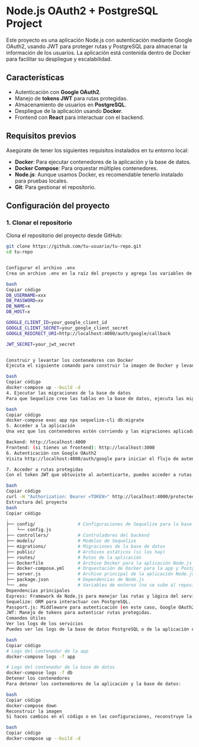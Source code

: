 # Node.js OAuth2 + PostgreSQL Project

Este proyecto es una aplicación Node.js con autenticación mediante Google OAuth2, usando JWT para proteger rutas y PostgreSQL para almacenar la información de los usuarios. La aplicación está contenida dentro de Docker para facilitar su despliegue y escalabilidad.

## Características

- Autenticación con **Google OAuth2**.
- Manejo de **tokens JWT** para rutas protegidas.
- Almacenamiento de usuarios en **PostgreSQL**.
- Despliegue de la aplicación usando **Docker**.
- Frontend con **React** para interactuar con el backend.

## Requisitos previos

Asegúrate de tener los siguientes requisitos instalados en tu entorno local:

- **Docker**: Para ejecutar contenedores de la aplicación y la base de datos.
- **Docker Compose**: Para orquestar múltiples contenedores.
- **Node.js**: Aunque usamos Docker, es recomendable tenerlo instalado para pruebas locales.
- **Git**: Para gestionar el repositorio.

## Configuración del proyecto

### 1. Clonar el repositorio

Clona el repositorio del proyecto desde GitHub:

```bash
git clone https://github.com/tu-usuario/tu-repo.git
cd tu-repo


Configurar el archivo .env
Crea un archivo .env en la raíz del proyecto y agrega las variables de entorno necesarias para configurar la base de datos, Google OAuth y JWT.

bash
Copiar código
DB_USERNAME=xxx
DB_PASSWORD=xx
DB_NAME=x
DB_HOST=x

GOOGLE_CLIENT_ID=your_google_client_id
GOOGLE_CLIENT_SECRET=your_google_client_secret
GOOGLE_REDIRECT_URI=http://localhost:4000/auth/google/callback

JWT_SECRET=your_jwt_secret


Construir y levantar los contenedores con Docker
Ejecuta el siguiente comando para construir la imagen de Docker y levantar la aplicación y la base de datos PostgreSQL.

bash
Copiar código
docker-compose up --build -d
4. Ejecutar las migraciones de la base de datos
Para que Sequelize cree las tablas en la base de datos, ejecuta las migraciones dentro del contenedor de la aplicación.

bash
Copiar código
docker-compose exec app npx sequelize-cli db:migrate
5. Acceder a la aplicación
Una vez que los contenedores estén corriendo y las migraciones aplicadas, accede a la aplicación en tu navegador:

Backend: http://localhost:4000
Frontend: (si tienes un frontend): http://localhost:3000
6. Autenticación con Google OAuth2
Visita http://localhost:4000/auth/google para iniciar el flujo de autenticación con Google. Una vez autenticado, serás redirigido de vuelta a la aplicación con el token JWT en la URL.

7. Acceder a rutas protegidas
Con el token JWT que obtuviste al autenticarte, puedes acceder a rutas protegidas en el backend, como /protected. Asegúrate de pasar el token en el encabezado Authorization como Bearer <TOKEN>.

bash
Copiar código
curl -H "Authorization: Bearer <TOKEN>" http://localhost:4000/protected
Estructura del proyecto
bash
Copiar código
.
├── config/                # Configuraciones de Sequelize para la base de datos
│   └── config.js
├── controllers/           # Controladores del backend
├── models/                # Modelos de Sequelize
├── migrations/            # Migraciones de la base de datos
├── public/                # Archivos estáticos (si los hay)
├── routes/                # Rutas de la aplicación
├── Dockerfile             # Archivo Docker para la aplicación Node.js
├── docker-compose.yml     # Orquestación de Docker para la app y PostgreSQL
├── server.js              # Archivo principal de la aplicación Node.js
├── package.json           # Dependencias de Node.js
└── .env                   # Variables de entorno (no se sube al repositorio)
Dependencias principales
Express: Framework de Node.js para manejar las rutas y lógica del servidor.
Sequelize: ORM para interactuar con PostgreSQL.
Passport.js: Middleware para autenticación (en este caso, Google OAuth2).
JWT: Manejo de tokens para autenticar rutas protegidas.
Comandos útiles
Ver los logs de los servicios
Puedes ver los logs de la base de datos PostgreSQL o de la aplicación ejecutando:

bash
Copiar código
# Logs del contenedor de la app
docker-compose logs -f app

# Logs del contenedor de la base de datos
docker-compose logs -f db
Detener los contenedores
Para detener los contenedores de la aplicación y la base de datos:

bash
Copiar código
docker-compose down
Reconstruir la imagen
Si haces cambios en el código o en las configuraciones, reconstruye la imagen con:

bash
Copiar código
docker-compose up --build -d